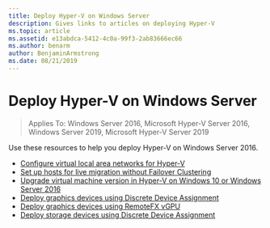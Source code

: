 ```yaml
---
title: Deploy Hyper-V on Windows Server
description: Gives links to articles on deploying Hyper-V
ms.topic: article
ms.assetid: e13abdca-5412-4c0a-99f3-2ab83666ec66
ms.author: benarm
author: BenjaminArmstrong
ms.date: 08/21/2019
---
```

# Deploy Hyper-V on Windows Server

>Applies To: Windows Server 2016, Microsoft Hyper-V Server 2016, Windows Server 2019, Microsoft Hyper-V Server 2019

Use these resources to help you deploy Hyper-V on Windows Server 2016.

- [Configure virtual local area networks for Hyper-V](configure-virtual-local-areal-networks-for-Hyper-V.md)
- [Set up hosts for live migration without Failover Clustering](Set-up-hosts-for-live-migration-without-Failover-Clustering.md)
- [Upgrade virtual machine version in Hyper-V on Windows 10 or Windows Server 2016](Upgrade-virtual-machine-version-in-Hyper-V-on-Windows-or-Windows-Server.md)
- [Deploy graphics devices using Discrete Device Assignment](deploying-graphics-devices-using-dda.md)
- [Deploy graphics devices using RemoteFX vGPU](deploy-graphics-devices-using-remotefx-vgpu.md)
- [Deploy storage devices using Discrete Device Assignment](deploying-storage-devices-using-dda.md)
